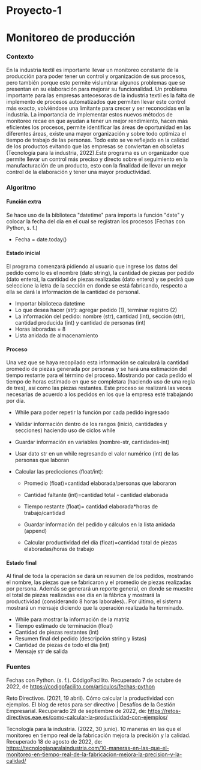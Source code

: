 # Proyecto-1
# Monitoreo de producción
### Contexto 
En la industria textil es importante llevar un monitoreo constante de la producción para poder tener un control y organización de sus procesos, pero también porque esto permite vislumbrar algunos problemas que se presentan en su elaboración para mejorar su funcionalidad. 
Un problema importante para las empresas antecesoras de la industria textil es la falta de implemento de procesos automatizados que permiten llevar este control más exacto, volviéndose una limitante para crecer y ser reconocidas en la industria. La importancia de implementar estos nuevos métodos de monitoreo recae en que ayudan a tener un mejor rendimiento, hacen más eficientes los procesos, permite identificar las áreas de oportunidad en las diferentes áreas, existe una mayor organización y sobre todo optimiza el tiempo de trabajo de las personas. Todo esto se ve reflejado en la calidad de los productos evitando que las empresas se conviertan en obsoletas (Tecnología para la industria, 2022).Este programa es un organizador que permite llevar un control más preciso y directo sobre el seguimiento en la manufacturación de un producto, esto con la finalidad de llevar un mejor control de la elaboración y tener una mayor productividad. 

### Algoritmo
#### Función extra
Se hace uso de la biblioteca "datetime" para importa la función "date" y colocar la fecha del día en el cual se registran los procesos (Fechas con Python, s. f.)
- Fecha = date.today()

#### Estado inicial
El programa comenzará pidiendo al usuario que ingrese los datos del pedido como lo es el nombre (dato string), la cantidad de piezas por  pedido (dato entero), la cantidad de piezas realizadas (dato entero)  y se pedirá que  seleccione la letra de la sección en donde se está fabricando, respecto a ella se dará la información de la cantidad de personal. 
- Importar biblioteca datetime
- Lo que desea hacer (str):  agregar pedido (1), terminar registro (2)
- La información del pedido: nombre (str), cantidad (int), sección (str), cantidad producida (int) y cantidad de personas (int)
- Horas laboradas = 8 
- Lista anidada de almacenamiento
 
#### Proceso
Una vez que se haya recopilado esta información se calculará la cantidad promedio de piezas generada por personas y se hará una estimación del tiempo restante para el término del proceso. Mostrando por cada pedido el tiempo de horas estimado en que se completara (haciendo uso de una regla de tres), así como las piezas restantes. Este proceso se realizará las veces necesarias de acuerdo a los pedidos en los que la empresa esté trabajando por día. 
- While para poder repetir la función por cada pedido ingresado
- Validar información dentro de los rangos (inició, cantidades y secciones) haciendo uso de ciclos while 
- Guardar información en variables (nombre-str, cantidades-int)
- Usar dato str en un while regresando el valor numérico (int) de las personas que laboran 
- Calcular las predicciones (float/int): 

    * Promedio (float)=cantidad elaborada/personas que laboraron
      
    * Cantidad faltante (int)=cantidad total - cantidad elaborada
      
    * Tiempo restante (float)= cantidad elaborada*horas de trabajo/cantidad 
      
    * Guardar información del pedido y cálculos en la lista anidada (append)
      
    * Calcular productividad del día (float)=cantidad total de piezas elaboradas/horas de trabajo

#### Estado final
Al final de toda la operación se dará un resumen de los pedidos, mostrando el nombre, las piezas que se fabricaron y el promedio de piezas realizadas por persona. Además se generará un reporte general, en donde se muestre el total de piezas realizadas ese día en la fábrica y mostrará la productividad (considerando 8 horas laborales).. Por último, el sistema mostrará un mensaje diciendo que la operación realizada ha terminado.
- While para mostrar la información de la matriz
- Tiempo estimado de terminación (float)
- Cantidad de piezas restantes (int)
- Resumen final del pedido (descripción string y listas)
- Cantidad de piezas de todo el día (int)
- Mensaje str de salida

### Fuentes

Fechas con Python. (s. f.). CódigoFacilito. Recuperado 7 de octubre de 2022, de
https://codigofacilito.com/articulos/fechas-python

Reto Directivos. (2021, 19 abril). Cómo calcular la productividad con ejemplos. El blog de retos para ser directivo | Desafíos de la Gestión Empresarial. Recuperado 29 de septiembre de 2022, de: https://retos-directivos.eae.es/como-calcular-la-productividad-con-ejemplos/

Tecnología para la industria. (2022, 30 junio). 10 maneras en las que el monitoreo en tiempo real de la fabricación mejora la precisión y la calidad.    Recuperado 18 de agosto de 2022, de: https://tecnologiaparalaindustria.com/10-maneras-en-las-que-el-monitoreo-en-tiempo-real-de-la-fabricacion-mejora-la-precision-y-la-calidad/
